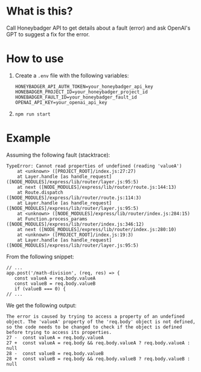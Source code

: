 # What is this?

Call Honeybadger API to get details about a fault (error) and ask OpenAI's GPT to suggest a fix for the error.

# How to use

1. Create a `.env` file with the following variables:
    ```
    HONEYBADGER_API_AUTH_TOKEN=your_honeybadger_api_key
    HONEBADGER_PROJECT_ID=your_honeybadger_project_id
    HONEBADGER_FAULT_ID=your_honeybadger_fault_id
    OPENAI_API_KEY=your_openai_api_key
    ```
2. `npm run start`

# Example

Assuming the following fault (stacktrace):
```text
TypeError: Cannot read properties of undefined (reading 'valueA')
    at <unknown> ([PROJECT_ROOT]/index.js:27:27)
    at Layer.handle [as handle_request] ([NODE_MODULES]/express/lib/router/layer.js:95:5)
    at next ([NODE_MODULES]/express/lib/router/route.js:144:13)
    at Route.dispatch ([NODE_MODULES]/express/lib/router/route.js:114:3)
    at Layer.handle [as handle_request] ([NODE_MODULES]/express/lib/router/layer.js:95:5)
    at <unknown> ([NODE_MODULES]/express/lib/router/index.js:284:15)
    at Function.process_params ([NODE_MODULES]/express/lib/router/index.js:346:12)
    at next ([NODE_MODULES]/express/lib/router/index.js:280:10)
    at <unknown> ([PROJECT_ROOT]/index.js:19:3)
    at Layer.handle [as handle_request] ([NODE_MODULES]/express/lib/router/layer.js:95:5)
```

From the following snippet:
```text
// ...
app.post('/math-division', (req, res) => {
   const valueA = req.body.valueA
   const valueB = req.body.valueB
   if (valueB === 0) {
// ...
```

We get the following output:
```text
The error is caused by trying to access a property of an undefined object. The 'valueA' property of the 'req.body' object is not defined, so the code needs to be changed to check if the object is defined before trying to access its properties.
27 -  const valueA = req.body.valueA
27 +  const valueA = req.body && req.body.valueA ? req.body.valueA : null
28 -  const valueB = req.body.valueB
28 +  const valueB = req.body && req.body.valueB ? req.body.valueB : null
```


